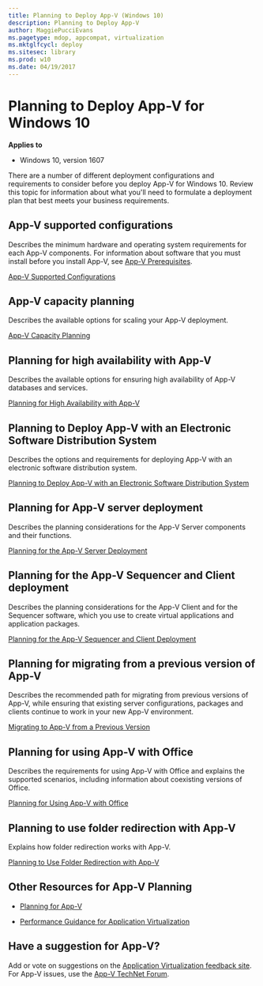 ```yaml
---
title: Planning to Deploy App-V (Windows 10)
description: Planning to Deploy App-V
author: MaggiePucciEvans
ms.pagetype: mdop, appcompat, virtualization
ms.mktglfcycl: deploy
ms.sitesec: library
ms.prod: w10
ms.date: 04/19/2017
---
```



# Planning to Deploy App-V for Windows 10

**Applies to**
-   Windows 10, version 1607

There are a number of different deployment configurations and requirements to consider before you deploy App-V for Windows 10. Review this topic for information about what you'll need to formulate a deployment plan that best meets your business requirements.

## App-V supported configurations

Describes the minimum hardware and operating system requirements for each App-V components. For information about software that you must install before you install App-V, see [App-V Prerequisites](appv-prerequisites.md).

[App-V Supported Configurations](appv-supported-configurations.md)

## App-V capacity planning

Describes the available options for scaling your App-V deployment.

[App-V Capacity Planning](appv-capacity-planning.md)

## Planning for high availability with App-V

Describes the available options for ensuring high availability of App-V databases and services.

[Planning for High Availability with App-V](appv-planning-for-high-availability-with-appv.md)

## Planning to Deploy App-V with an Electronic Software Distribution System

Describes the options and requirements for deploying App-V with an electronic software distribution system.

[Planning to Deploy App-V with an Electronic Software Distribution System](appv-planning-to-deploy-appv-with-electronic-software-distribution-solutions.md)

## Planning for App-V server deployment

Describes the planning considerations for the App-V Server components and their functions.

[Planning for the App-V Server Deployment](appv-planning-for-appv-server-deployment.md)

## Planning for the App-V Sequencer and Client deployment

Describes the planning considerations for the App-V Client and for the Sequencer software, which you use to create virtual applications and application packages.

[Planning for the App-V Sequencer and Client Deployment](appv-planning-for-sequencer-and-client-deployment.md)

## Planning for migrating from a previous version of App-V

Describes the recommended path for migrating from previous versions of App-V, while ensuring that existing server configurations, packages and clients continue to work in your new App-V environment.

[Migrating to App-V from a Previous Version](appv-migrating-to-appv-from-a-previous-version.md)

## Planning for using App-V with Office

Describes the requirements for using App-V with Office and explains the supported scenarios, including information about coexisting versions of Office.

[Planning for Using App-V with Office](appv-planning-for-using-appv-with-office.md)

## Planning to use folder redirection with App-V

Explains how folder redirection works with App-V.

[Planning to Use Folder Redirection with App-V](appv-planning-folder-redirection-with-appv.md)

## Other Resources for App-V Planning

-   [Planning for App-V](appv-planning-for-appv.md)

-   [Performance Guidance for Application Virtualization](appv-performance-guidance.md)

## Have a suggestion for App-V?

Add or vote on suggestions on the [Application Virtualization feedback site](http://appv.uservoice.com/forums/280448-microsoft-application-virtualization).<br>For App-V issues, use the [App-V TechNet Forum](https://social.technet.microsoft.com/Forums/en-US/home?forum=mdopappv).
